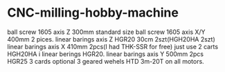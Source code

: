 # CNC-milling-hobby-machine
ball screw 1605 axis Z 300mm standard size
ball screw 1605 axis X/Y 400mm 2 pices.
linear barings axis Z HGR20 30cm 2szt(HGH20HA 2szt)
linear barings axis X 410mm 2pcs(I had THK-SSR for free) just use 2 carts HGH20HA i linear berings HGR20.
linear barings axis Y 500mm 2pcs HGR25 3 cards
optional 3 geared wehels HTD 3m-20T on all motors.
